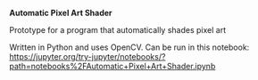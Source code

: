 **Automatic Pixel Art Shader**

Prototype for a program that automatically shades pixel art

Written in Python and uses OpenCV.
Can be run in this notebook: https://jupyter.org/try-jupyter/notebooks/?path=notebooks%2FAutomatic+Pixel+Art+Shader.ipynb
